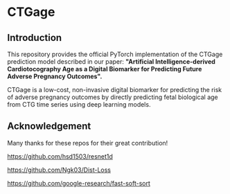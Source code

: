 # CTGage
## Introduction
This repository provides the official PyTorch implementation of the CTGage prediction model described in our paper:
**"Artificial Intelligence-derived Cardiotocography Age as a Digital Biomarker for Predicting Future Adverse Pregnancy Outcomes".**

CTGage is a low-cost, non-invasive digital biomarker for predicting the risk of adverse pregnancy outcomes by directly predicting fetal biological age from CTG time series using deep learning models.
## Acknowledgement
Many thanks for these repos for their great contribution!

https://github.com/hsd1503/resnet1d

https://github.com/Ngk03/Dist-Loss

https://github.com/google-research/fast-soft-sort

